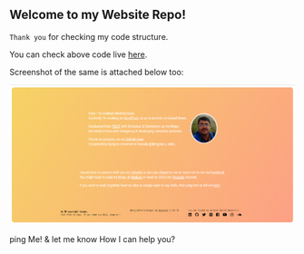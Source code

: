 ## Welcome to my Website Repo!

`Thank you` for checking my code structure.

You can check above code live [here](https://subhajit.github.io/).

Screenshot of the same is attached below too: 

![Index Page](./images/screenshot_sb.png)

ping Me! & let me know How I can help you?